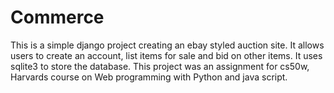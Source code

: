 # Commerce

This is a simple django project creating an ebay styled auction site.
It allows users to create an account, list items for sale and bid on other items.
It uses sqlite3 to store the database.
This project was an assignment for cs50w, Harvards course on Web programming with Python and java script.
